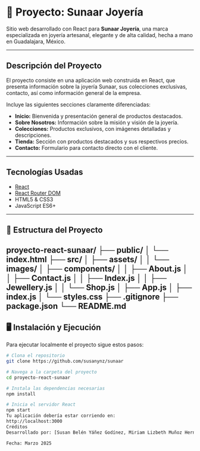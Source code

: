 # 💍 Proyecto: Sunaar Joyería

Sitio web desarrollado con React para **Sunaar Joyería**, una marca especializada en joyería artesanal, elegante y de alta calidad, hecha a mano en Guadalajara, México.

---

##  Descripción del Proyecto

El proyecto consiste en una aplicación web construida en React, que presenta información sobre la joyería Sunaar, sus colecciones exclusivas, contacto, así como información general de la empresa. 

Incluye las siguientes secciones claramente diferenciadas:

- **Inicio:** Bienvenida y presentación general de productos destacados.
- **Sobre Nosotros:** Información sobre la misión y visión de la joyería.
- **Colecciones:** Productos exclusivos, con imágenes detalladas y descripciones.
- **Tienda:** Sección con productos destacados y sus respectivos precios.
- **Contacto:** Formulario para contacto directo con el cliente.

---

##  Tecnologías Usadas

- [React](https://es.react.dev/)
- [React Router DOM](https://reactrouter.com/)
- HTML5 & CSS3
- JavaScript ES6+

---

## 📂 Estructura del Proyecto

proyecto-react-sunaar/ ├── public/ │ └── index.html ├── src/ │ ├── assets/ │ │ └── images/ │ ├── components/ │ │ ├── About.js │ │ ├── Contact.js │ │ ├── Index.js │ │ ├── Jewellery.js │ │ └── Shop.js │ ├── App.js │ ├── index.js │ └── styles.css ├── .gitignore ├── package.json └── README.md
---

## 🖥️ Instalación y Ejecución

Para ejecutar localmente el proyecto sigue estos pasos:

```bash
# Clona el repositorio
git clone https://github.com/susanynz/sunaar

# Navega a la carpeta del proyecto
cd proyecto-react-sunaar

# Instala las dependencias necesarias
npm install

# Inicia el servidor React
npm start
Tu aplicación debería estar corriendo en:
http://localhost:3000
Créditos
Desarrollado por: [Susan Belén Yáñez Godínez, Miriam Lizbeth Muñoz Hernández y Ricardo Raúl Riebling Romero]

Fecha: Marzo 2025

